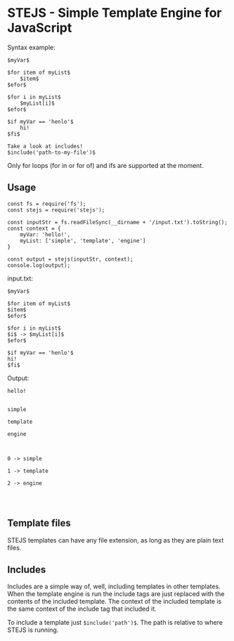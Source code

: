 # STEJS - Simple Template Engine for JavaScript


Syntax example:
```
$myVar$

$for item of myList$
    $item$
$efor$

$for i in myList$
    $myList[i]$
$efor$

$if myVar == 'henlo'$
    hi!
$fi$

Take a look at includes!
$include('path-to-my-file')$
```

Only for loops (for in or for of) and ifs are supported at the moment.

## Usage

```
const fs = require('fs');
const stejs = require('stejs');

const inputStr = fs.readFileSync(__dirname + '/input.txt').toString();
const context = {
    myVar: 'hello!',
    myList: ['simple', 'template', 'engine']
}

const output = stejs(inputStr, context);
console.log(output);
```

input.txt:
```
$myVar$

$for item of myList$
$item$
$efor$

$for i in myList$
$i$ -> $myList[i]$
$efor$

$if myVar == 'henlo'$
hi!
$fi$
```


Output:
```
hello!


simple

template

engine



0 -> simple

1 -> template

2 -> engine




```

## Template files

STEJS templates can have any file extension, as long as they are plain text files.

## Includes

Includes are a simple way of, well, including templates in other templates. When the template engine is run the include tags are just replaced with the contents of the included template. The context of the included template is the same context of the include tag that included it.

To include a template just `$include('path')$`. The path is relative to where STEJS is running.